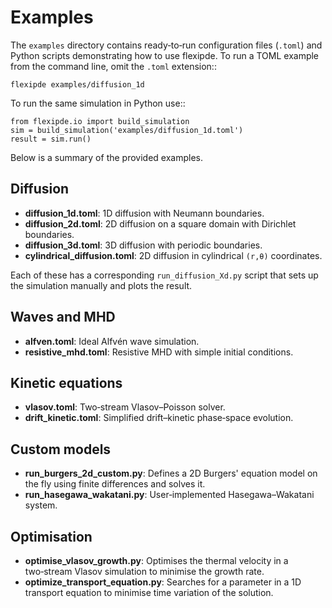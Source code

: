 # Examples

The ``examples`` directory contains ready‑to‑run configuration files
(``.toml``) and Python scripts demonstrating how to use flexipde.  To
run a TOML example from the command line, omit the ``.toml`` extension::

    flexipde examples/diffusion_1d

To run the same simulation in Python use::

    from flexipde.io import build_simulation
    sim = build_simulation('examples/diffusion_1d.toml')
    result = sim.run()

Below is a summary of the provided examples.

## Diffusion

- **diffusion_1d.toml**: 1D diffusion with Neumann boundaries.
- **diffusion_2d.toml**: 2D diffusion on a square domain with Dirichlet boundaries.
- **diffusion_3d.toml**: 3D diffusion with periodic boundaries.
- **cylindrical_diffusion.toml**: 2D diffusion in cylindrical ``(r,θ)`` coordinates.

Each of these has a corresponding ``run_diffusion_Xd.py`` script that sets up
the simulation manually and plots the result.

## Waves and MHD

- **alfven.toml**: Ideal Alfvén wave simulation.
- **resistive_mhd.toml**: Resistive MHD with simple initial conditions.

## Kinetic equations

- **vlasov.toml**: Two‑stream Vlasov–Poisson solver.
- **drift_kinetic.toml**: Simplified drift–kinetic phase‑space evolution.

## Custom models

- **run_burgers_2d_custom.py**: Defines a 2D Burgers' equation model on the fly
  using finite differences and solves it.
- **run_hasegawa_wakatani.py**: User‑implemented Hasegawa–Wakatani system.

## Optimisation

- **optimise_vlasov_growth.py**: Optimises the thermal velocity in a two‑stream
  Vlasov simulation to minimise the growth rate.
- **optimize_transport_equation.py**: Searches for a parameter in a 1D
  transport equation to minimise time variation of the solution.